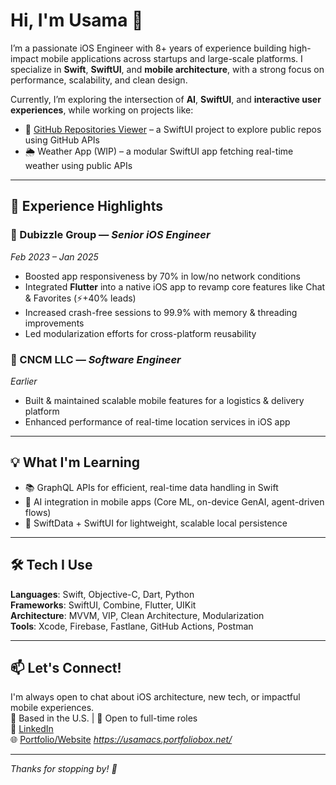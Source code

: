 # Hi, I'm Usama 👋

I’m a passionate iOS Engineer with 8+ years of experience building high-impact mobile applications across startups and large-scale platforms. I specialize in **Swift**, **SwiftUI**, and **mobile architecture**, with a strong focus on performance, scalability, and clean design.

Currently, I’m exploring the intersection of **AI**, **SwiftUI**, and **interactive user experiences**, while working on projects like:
- 📱 [GitHub Repositories Viewer](https://github.com/usama-jamil/GithubRepoViewer-SwiftUI) – a SwiftUI project to explore public repos using GitHub APIs
- 🌦️ Weather App (WIP) – a modular SwiftUI app fetching real-time weather using public APIs

---

## 🚀 Experience Highlights

### 🏢 Dubizzle Group — *Senior iOS Engineer*
*Feb 2023 – Jan 2025*
- Boosted app responsiveness by 70% in low/no network conditions
- Integrated **Flutter** into a native iOS app to revamp core features like Chat & Favorites (⚡️+40% leads)
- Increased crash-free sessions to 99.9% with memory & threading improvements
- Led modularization efforts for cross-platform reusability

### 🏢 CNCM LLC — *Software Engineer*
*Earlier*
- Built & maintained scalable mobile features for a logistics & delivery platform
- Enhanced performance of real-time location services in iOS app

---

## 💡 What I'm Learning
- 📚 GraphQL APIs for efficient, real-time data handling in Swift
- 🧠 AI integration in mobile apps (Core ML, on-device GenAI, agent-driven flows)
- 🧱 SwiftData + SwiftUI for lightweight, scalable local persistence

---

## 🛠️ Tech I Use

**Languages**: Swift, Objective-C, Dart, Python  
**Frameworks**: SwiftUI, Combine, Flutter, UIKit  
**Architecture**: MVVM, VIP, Clean Architecture, Modularization  
**Tools**: Xcode, Firebase, Fastlane, GitHub Actions, Postman  

---

## 📫 Let's Connect!

I'm always open to chat about iOS architecture, new tech, or impactful mobile experiences.  
📍 Based in the U.S. | 💼 Open to full-time roles  
🔗 [LinkedIn](https://www.linkedin.com/in/muhammad-usama-jamil-85b5a999/)  
🌐 [Portfolio/Website](#) *https://usamacs.portfoliobox.net/*  

---

*Thanks for stopping by! 🌟*
